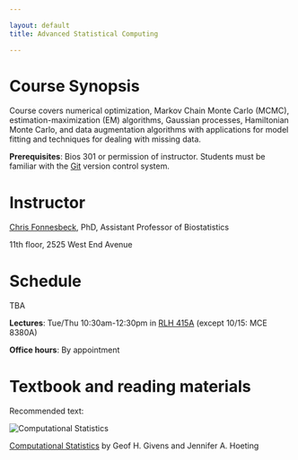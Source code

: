 ```yaml
---

layout: default
title: Advanced Statistical Computing

---
```


# Course Synopsis

Course covers numerical optimization, Markov Chain Monte Carlo (MCMC), estimation-maximization (EM) algorithms, Gaussian processes, Hamiltonian Monte Carlo, and data augmentation algorithms with applications for model fitting and techniques for dealing with missing data.

**Prerequisites**: Bios 301 or permission of instructor. Students must be familiar with the [Git](http://git-scm.com/) version control system.

# Instructor

[Chris Fonnesbeck](chris.fonnesbeck@vanderbilt.edu), PhD, Assistant Professor of Biostatistics

11th floor, 2525 West End Avenue

# Schedule

TBA

**Lectures**: Tue/Thu 10:30am-12:30pm in [RLH 415A](http://goo.gl/maps/4c3W) (except 10/15: MCE 8380A)

**Office hours**: By appointment

# Textbook and reading materials

Recommended text:

![Computational Statistics](http://www.stat.colostate.edu/computationalstatistics/cover.Ed2.gif)

[Computational Statistics](http://www.stat.colostate.edu/computationalstatistics/) by Geof H. Givens and Jennifer A. Hoeting